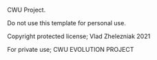 CWU Project.

Do not use this template for personal use.

Copyright protected license; Vlad Zhelezniak 2021

For private use; CWU EVOLUTION PROJECT
